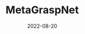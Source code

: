 ---
layout: page
date: 2022-08-20
title: MetaGraspNet
image_url: /assets/img/publication_preview/drop_item.jpg
show_in_home: True
links:
  - {name: v0, url: https://arxiv.org/abs/2112.14663}
  - {name: v1, url: https://arxiv.org/abs/2208.03963}
related_publications: chen2022metagraspnet, 
number: 9
description: >
  A Large-Scale Benchmark Dataset for Vision-driven Robotic Grasping via Physics-based Metaverse Synthesis
categoyr: publications
---